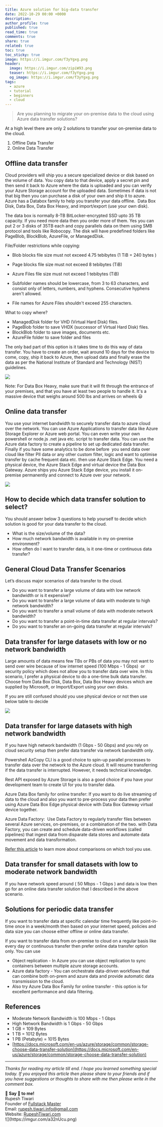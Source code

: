 ```yaml
---
title: Azure solution for big-data transfer
date: 2022-10-29 00:00 +0000
description:
author_profile: true
published: true
read_time: true
comments: true
share: true
related: true
toc: true
toc_sticky: true
image: https://i.imgur.com/f3yYgxg.png
header:
  image: https://i.imgur.com/zipiW93.png
  teaser: https://i.imgur.com/f3yYgxg.png
  og_image: https://i.imgur.com/f3yYgxg.png
tags:
  - azure
  - tutorial
  - beginners
  - cloud
---
```


> Are you planning to migrate your on-premise data to the cloud using Azure data transfer solutions?

At a high level there are only 2 solutions to transfer your on-premise data to the cloud.

1.  Offline Data Transfer
2.  Online Data Transfer

## Offline data transfer

Cloud providers will ship you a secure specialized device or disk based on the volume of data. You copy data to that device, apply a secret pin and then send it back to Azure where the data is uploaded and you can verify your Azure Storage account for the uploaded data. Sometimes if data is not that big then you can purchase a disk of your own and ship it to azure. Azure has a Databox family to help you transfer your data offline.  Data Box Disk, Data Box, Data Box Heavy, and import/export (use your own disk).

The data box is normally 8-TB BitLocker-encrypted SSD upto 35 TB capacity. If you need more data then you order more of them. Yes you can put 2 or 3 disks of 35TB each and copy parallels data on them using SMB protocol and tools like Robocopy. The disk will have predefined folders like PageBlob, BlockBlob, AzureFile, or ManagedDisk.

File/Folder restrictions while copying:

- Blob blocks file size must not exceed 4.75 tebibytes (1 TiB = 240 bytes )
- Page blocks file size must not exceed 8 tebibytes (TiB)
- Azure Files file size must not exceed 1 tebibytes (TiB)

- Subfolder names should be lowercase, from 3 to 63 characters, and consist only of letters, numbers, and hyphens. Consecutive hyphens aren't allowed.
- File names for Azure Files shouldn't exceed 255 characters.

What to copy where?

- ManagedDisk folder for VHD (Virtual Hard Disk) files.
- PageBlob folder to save VHDX (successor of Virtual Hard Disk) files.
- BlockBlob folder to save images, documents etc.
- AzureFile folder to save folder and files

The only bad part of this option is it takes time to do this way of data transfer. You have to create an order, wait around 10 days for the device to come, copy, ship it back to Azure, then upload data and finally erase the data as per the National Institute of Standard and Technology (NIST) guidelines.

![](https://lh4.googleusercontent.com/T28XMm5nJkyajL7-9MuUjDB7XejV9EglIxvcphhcwRmD2EVF5pzenuybNnfzB7HzTKv8aeJsTEDbRpmMwjlktCcTvhE8UAfj00R2Ya94IJNOZ-E-b3T7bU5EMtlWEttrxYNqw_NJ=s0)

Note: For Data Box Heavy, make sure that it will fit through the entrance of your premises, and that you have at least two people to handle it. It's a massive device that weighs around 500 lbs and arrives on wheels 😃

## Online data transfer 

You use your internet bandwidth to securely transfer data to azure cloud over the network. You can use Azure Applications to transfer data like Azure Storage Explorer or Azure web portal. You can even write your own powershell or node.js .net java etc. script to transfer data. You can use the Azure data factory to create a pipeline to set up dedicated data transfer. Finally if you have some analytics to be done before  you send data over cloud like filter PII data or any other custom filter, logic and want to optimise transfer by cache frequent data etc. then use Azure Stack Edge. You need a physical device, the Azure Stack Edge and virtual device the Data Box Gateway. Azure ships you Azure Stack Edge device, you install it on-premise permanently and connect to Azure over your network.

![](https://lh4.googleusercontent.com/f0erDWSp3rKqmhxokCTuDVageaobRC4ZRaCAKq2YHoDO2dRoZShLGocRjMTl4haB8e5bGO4rZX18Klgvn4RviYqn9BgPNOu4ddgbmXNK2GyGFT9a7D3oEKHbhxHeFnPXEDX0QHDF=s0)

## How to decide which data transfer solution to select?

You should answer below 3 questions to help yourself to decide which solution is good for your data transfer to the cloud.

- What is the size/volume of the data?
- How much network bandwidth is available in my on-premise environment?
- How often do I want to transfer data, is it one-time or continuous data transfer?

## General Cloud Data Transfer Scenarios 

Let’s discuss major scenarios of data transfer to the cloud.

- Do you want to transfer a large volume of data with low network bandwidth or is it expensive?
- Do you want to transfer a large volume of data with moderate to high network bandwidth?
- Do you want to transfer a small volume of data with moderate network bandwidth?
- Do you want to transfer a point-in-time data transfer at regular intervals?
- Do you want to transfer an on-going data transfer at regular intervals?

## Data transfer for large datasets with low or no network bandwidth

Large amounts of data means few TBs or PBs of data you may not want to send over wire because of low internet speed (100 Mbps - 1 Gbps)  or security policy which does not allow you to transfer data over wire. In this scenario, I prefer a physical device to do a one-time bulk data transfer. Choose from Data Box Disk, Data Box, Data Box Heavy devices which are supplied by Microsoft, or Import/Export using your own disks.

If you are still confused should you use physical device or not then use below table to decide

![](https://lh3.googleusercontent.com/DF7h0tCmu6MXxgjnPbwH_Yl89dcvQA9NPehjKzbk_1TS-eUkwMwfeJyh75wcXjVALZlDq7uBmIqA21bFXci3jZ3ZdUEBuM6CkgMU-lN_D96-3WH6yQEIaz75Azz_88LA_zEJJCtD=s0)

## Data transfer for large datasets with high network bandwidth

If you have high network bandwidth (1 Gbps - 50 Gbps) and you rely on cloud security setup then prefer data transfer via network bandwidth only.

Powershell AzCopy CLI is a good choice to spin-up parallel processes to transfer data over the network to the Azure cloud. It will resume transferring if the data transfer is interrupted. However, it needs technical knowledge.

Rest API exposed by Azure Storage is also a good choice if you have your development team to create UI for you to transfer data.

Azure Data Box family for online transfer: If you want to do live streaming of data to the cloud and also you want to pre-process your data then prefer using Azure Data Box Edge physical device with Data Box Gateway virtual device together.

Azure Data Factory:  Use Data Factory to regularly transfer files between several Azure services, on-premises, or a combination of the two. with Data Factory, you can create and schedule data-driven workflows (called pipelines) that ingest data from disparate data stores and automate data movement and data transformation.

[Refer this article](https://docs.microsoft.com/en-us/azure/storage/common/storage-solution-large-dataset-moderate-high-network) to learn more about comparisons on which tool you use.

## Data transfer for small datasets with low to moderate network bandwidth

If you have network speed around ( 50 Mbps - 1 Gbps ) and data is low then go for an online data transfer solution that I described in the above scenario.

## Solutions for periodic data transfer

If you want to transfer data at specific calendar time frequently like point-in-time once in a week/month then based on your internet speed, policies and data size you can choose either offline or online data transfer.

If you want to transfer data from on-premise to cloud on a regular basis like every day or continuous transfer then prefer online data transfer option only. You can use

- Object replication - In Azure you can use object replication to sync containers between multiple azure storage accounts.
- Azure data factory \- You can orchestrate data-driven workflows that can combine both on-prem and azure data and provide automatic data transmission to the cloud.
- Also try Azure Data Box Family for online transfer - this option is for excellent performance and data filtering.

## References

- Moderate Network Bandwidth is 100 Mbps - 1 Gbps
- High Network Bandwidth is 1 Gbps - 50 Gbps
- 1 GB = 109 Bytes
- 1 TB = 1012 Bytes
- 1 PB (Petabyte) = 1015 Bytes
- [https://docs.microsoft.com/en-us/azure/storage/common/storage-choose-data-transfer-solution](https://docs.microsoft.com/en-us/azure/storage/common/storage-choose-data-transfer-solution)

---

_Thanks for reading my article till end. I hope you learned something special today. If you enjoyed this article then please share to your friends and if you have suggestions or thoughts to share with me then please write in the comment box._

<div class="notice--success">
<strong>💖 Say 👋 to me!</strong>
<br>Rupesh Tiwari
<br>Founder of <a href="https://www.fullstackmaster.net">Fullstack Master </a>
<br>Email: <a href="mailto:rupesh.tiwari.info@gmail.com?subject=Hi">rupesh.tiwari.info@gmail.com</a>
<br>Website: <a href="https://www.rupeshtiwari.com">RupeshTiwari.com </a>
</div>
![](https://imgur.com/a32nUcu.png)

